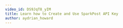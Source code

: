 ```yaml
---
video_id: DS9JqT8_yIM
title: Learn how to Create and Use SparkPost API Key
author: aydrian_howard
---
```

